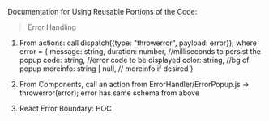 Documentation for Using Reusable Portions of the Code:

> Error Handling

1.  From actions: call dispatch({type: "throwerror", payload: error});
    where error = {
    message: string,
    duration: number, //milliseconds to persist the popup
    code: string, //error code to be displayed
    color: string, //bg of popup
    moreinfo: string | null, // moreinfo if desired
    }

2.  From Components, call an action from ErrorHandler/ErrorPopup.js -> throwerror(error); error has same schema from above

3.  React Error Boundary: HOC <ErrorBoundary />
